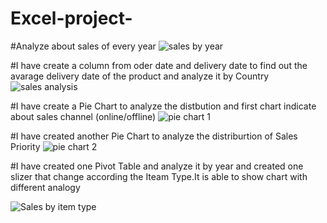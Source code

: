 # Excel-project-
#Analyze about sales of every year 
![sales by year](https://user-images.githubusercontent.com/111575035/187388869-d8ac33ab-07b0-4d99-ab75-5bb8f75bca2d.png)

#I have create a column from oder date and delivery date to find out the avarage delivery date of the product and analyze it by Country 
![sales analysis](https://user-images.githubusercontent.com/111575035/187389171-0b594ccc-4154-411f-a7e3-fe7f7b1079cb.png)

#I have create a Pie Chart to analyze the distbution and first chart indicate about sales channel (online/offline)
![pie chart 1](https://user-images.githubusercontent.com/111575035/187389491-e36457e7-14c0-4063-b4d4-0f77901616ea.png)

#I have created another Pie Chart to analyze the distriburtion of Sales Priority 
![pie chart 2](https://user-images.githubusercontent.com/111575035/187389648-0a51110e-69fe-4193-8472-d94e85c94482.png)

#I have created one Pivot Table and analyze it by year and created one slizer that change according the Iteam Type.It is able to show chart with different analogy 

![Sales by item type](https://user-images.githubusercontent.com/111575035/187390124-66f307c8-2c7c-48f7-83f4-ca0de47b612e.png)
